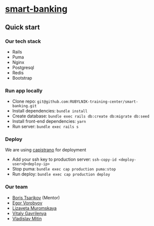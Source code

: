 # [smart-banking](https://smartbanking-epam.ru/)
## Quick start

### Our tech stack
* Rails
* Puma
* Nginx
* Postgresql
* Redis
* Bootstrap

### Run app locally
* Clone repo: `git@github.com:RUBYLNIK-training-center/smart-banking.git`
* Install dependencies: `bundle install` 
* Create database: `bundle exec rails db:create db:migrate db:seed`
* Install front-end dependencies: `yarn`
* Run server: `bundle exec rails s`

### Deploy
We are using [capistrano](https://github.com/capistrano/capistrano) for deployment

* Add your ssh key to production server: `ssh-copy-id <deploy-user>@<deploy-ip>`
* Stop puma: `bundle exec cap production puma:stop`
* Run deploy: `bundle exec cap production deploy`

### Our team
* [Boris Tsarikov](https://github.com/B0RlS) (Mentor)
* [Egor Vorobyov](https://github.com/Captain-Vorobey)
* [Lizaveta Muromskaya](https://github.com/lizamuromskaya)
* [Vitaly Gavrilenya](https://github.com/vitalygv)
* [Vladislav Mitin](https://github.com/m3xq)